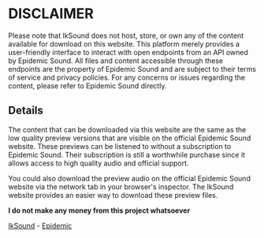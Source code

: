 # DISCLAIMER
Please note that IkSound does not host, store, or own any of the content available for download on this website. This platform merely provides a user-friendly interface to interact with open endpoints from an API owned by Epidemic Sound. All files and content accessible through these endpoints are the property of Epidemic Sound and are subject to their terms of service and privacy policies. For any concerns or issues regarding the content, please refer to Epidemic Sound directly.

## Details
The content that can be downloaded via this website are the same as the low quality preview versions that are visible on the official Epidemic Sound website. These previews can be listened to without a subscription to Epidemic Sound. Their subscription is still a worthwhile purchase since it allows access to high quality audio and official support.  

You could also download the preview audio on the official Epidemic Sound website via the network tab in your browser's inspector. The IkSound website provides an easier way to download these preview files.

**I do not make any money from this project whatsoever**

[IkSound](https://ikno-the-box-guy.github.io/IkSound/) - [Epidemic](https://www.epidemicsound.com/)